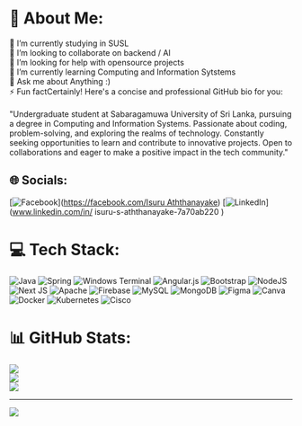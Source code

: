 # 💫 About Me:
🔭 I’m currently studying in SUSL<br>👯 I’m looking to collaborate on backend / AI<br>🤝 I’m looking for help with opensource projects<br>🌱 I’m currently learning Computing and Information Sytstems<br>💬 Ask me about Anything :) <br>⚡ Fun factCertainly! Here's a concise and professional GitHub bio for you:<br><br>"Undergraduate student at Sabaragamuwa University of Sri Lanka, pursuing a degree in Computing and Information Systems. Passionate about coding, problem-solving, and exploring the realms of technology. Constantly seeking opportunities to learn and contribute to innovative projects. Open to collaborations and eager to make a positive impact in the tech community."


## 🌐 Socials:
[![Facebook](https://img.shields.io/badge/Facebook-%231877F2.svg?logo=Facebook&logoColor=white)]([https://facebook.com/Isuru Aththanayake](https://www.facebook.com/isuru.aththanayake.98)) [![LinkedIn](https://img.shields.io/badge/LinkedIn-%230077B5.svg?logo=linkedin&logoColor=white)](www.linkedin.com/in/
isuru-s-aththanayake-7a70ab220
) 

# 💻 Tech Stack:
![Java](https://img.shields.io/badge/java-%23ED8B00.svg?style=for-the-badge&logo=openjdk&logoColor=white) ![Spring](https://img.shields.io/badge/spring-%236DB33F.svg?style=for-the-badge&logo=spring&logoColor=white) ![Windows Terminal](https://img.shields.io/badge/Windows%20Terminal-%234D4D4D.svg?style=for-the-badge&logo=windows-terminal&logoColor=white) ![Angular.js](https://img.shields.io/badge/angular.js-%23E23237.svg?style=for-the-badge&logo=angularjs&logoColor=white) ![Bootstrap](https://img.shields.io/badge/bootstrap-%238511FA.svg?style=for-the-badge&logo=bootstrap&logoColor=white) ![NodeJS](https://img.shields.io/badge/node.js-6DA55F?style=for-the-badge&logo=node.js&logoColor=white) ![Next JS](https://img.shields.io/badge/Next-black?style=for-the-badge&logo=next.js&logoColor=white) ![Apache](https://img.shields.io/badge/apache-%23D42029.svg?style=for-the-badge&logo=apache&logoColor=white) ![Firebase](https://img.shields.io/badge/Firebase-039BE5?style=for-the-badge&logo=Firebase&logoColor=white) ![MySQL](https://img.shields.io/badge/mysql-%2300000f.svg?style=for-the-badge&logo=mysql&logoColor=white) ![MongoDB](https://img.shields.io/badge/MongoDB-%234ea94b.svg?style=for-the-badge&logo=mongodb&logoColor=white) ![Figma](https://img.shields.io/badge/figma-%23F24E1E.svg?style=for-the-badge&logo=figma&logoColor=white) ![Canva](https://img.shields.io/badge/Canva-%2300C4CC.svg?style=for-the-badge&logo=Canva&logoColor=white) ![Docker](https://img.shields.io/badge/docker-%230db7ed.svg?style=for-the-badge&logo=docker&logoColor=white) ![Kubernetes](https://img.shields.io/badge/kubernetes-%23326ce5.svg?style=for-the-badge&logo=kubernetes&logoColor=white) ![Cisco](https://img.shields.io/badge/cisco-%23049fd9.svg?style=for-the-badge&logo=cisco&logoColor=black)
# 📊 GitHub Stats:
![](https://github-readme-stats.vercel.app/api?username=isuru963&theme=dark&hide_border=false&include_all_commits=false&count_private=false)<br/>
![](https://github-readme-streak-stats.herokuapp.com/?user=isuru963&theme=dark&hide_border=false)<br/>
![](https://github-readme-stats.vercel.app/api/top-langs/?username=isuru963&theme=dark&hide_border=false&include_all_commits=false&count_private=false&layout=compact)

---
[![](https://visitcount.itsvg.in/api?id=isuru963&icon=0&color=0)](https://visitcount.itsvg.in)

<!-- Proudly created with GPRM ( https://gprm.itsvg.in ) -->
